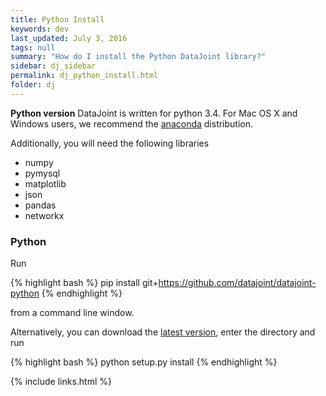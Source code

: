 ```yaml
---
title: Python Install
keywords: dev
last_updated: July 3, 2016
tags: null
summary: "How do I install the Python DataJoint library?"
sidebar: dj_sidebar
permalink: dj_python_install.html
folder: dj
---
```

**Python version**
DataJoint is written for python 3.4. For Mac OS X and Windows users, we recommend the [anaconda](http://continuum.io/downloads) distribution.  

Additionally, you will need the following libraries

* numpy
* pymysql
* matplotlib
* json
* pandas
* networkx

### Python

Run

{% highlight bash %}
pip install git+https://github.com/datajoint/datajoint-python
{% endhighlight %}

from a command line window.

Alternatively, you can download the [latest version](https://github.com/datajoint/datajoint-python/archive/master.zip), enter the directory and run

{% highlight bash %}
python setup.py install
{% endhighlight %}

{% include links.html %}
